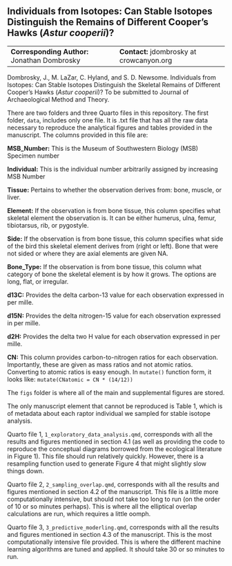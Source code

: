 Individuals from Isotopes: Can Stable Isotopes Distinguish the Remains of 
Different Cooper’s Hawks (*Astur cooperii*)?
--------------------------------------

<table>
<colgroup>
<col width="50%" />
<col width="50%" />
</colgroup>
<tbody>
<tr class="odd">
<td align="left"><strong>Corresponding Author:</strong>
Jonathan Dombrosky</td>
<td align="left"><strong>Contact:</strong>
jdombrosky at crowcanyon.org</td>
</tr>
</tbody>
</table>

Dombrosky, J., M. LaZar, C. Hyland, and S. D. Newsome. Individuals from 
Isotopes: Can Stable Isotopes Distinguish the Skeletal Remains of Different 
Cooper’s Hawks (*Astur cooperii*)? To be submitted to Journal of Archaeological 
Method and Theory.

There are two folders and three Quarto files in this repository. The first
folder, `data`, includes only one file. It is .txt file that has all the raw
data necessary to reproduce the analytical figures and tables provided in 
the manuscript. The columns provided in this file are:

  **MSB_Number:** This is the Museum of Southwestern Biology (MSB) Specimen number
  
  **Individual:** This is the individual number arbitrarily assigned by increasing 
  MSB Number
  
  **Tissue:** Pertains to whether the observation derives from: bone, muscle, or 
  liver.
  
  **Element:** If the observation is from bone tissue, this column specifies what
  skeletal element the observation is. It can be either humerus, ulna, femur, 
  tibiotarsus, rib, or pygostyle.
  
  **Side:** If the observation is from bone tissue, this column specifies what side
  of the bird this skeletal element derives from (right or left). Bone that
  were not sided or where they are axial elements are given NA.
  
  **Bone_Type:** If the observation is from bone tissue, this column what category
  of bone the skeletal element is by how it grows. The options are long, flat,
  or irregular.
  
  **d13C:** Provides the delta carbon-13 value for each observation expressed in per
  mille.
  
  **d15N:** Provides the delta nitrogen-15 value for each observation expressed in
  per mille.
  
  **d2H:** Provides the delta two H value for each observation expressed in per 
  mille.
  
  **CN:** This column provides carbon-to-nitrogen ratios for each observation. 
  Importantly, these are given as mass ratios and not atomic ratios. Converting
  to atomic ratios is easy enough. In `mutate()` function form, it looks like:
  `mutate(CNatomic = CN * (14/12))`

The `figs` folder is where all of the main and supplemental 
figures are stored. 

The only manuscript element that cannot be reproduced is Table 1, which is of 
metadata about each raptor individual we sampled for stable isotope analysis. 

Quarto file 1, `1_exploratory_data_analysis.qmd`, corresponds with all the 
results and figures mentioned in section 4.1 (as well as providing the code
to reproduce the conceptual diagrams borrowed from the ecological literature in
Figure 1). This file should run relatively quickly. However, there is a 
resampling function used to generate Figure 4 that might slightly slow things
down.

Quarto file 2, `2_sampling_overlap.qmd`, corresponds with all the results and
figures mentioned in section 4.2 of the manuscript.
This file is a little more computationally intensive, but should not take too 
long to run (on the order of 10 or so minutes perhaps). This is where all the
elliptical overlap calculations are run, which requires a little oomph.

Quarto file 3, `3_predictive_moderling.qmd`, corresponds with all the results
and figures mentioned in section 4.3 of the manuscript. This is the most
computationally intensive file provided. This is where the different machine
learning algorithms are tuned and applied. It should take 30 or so minutes to
run.